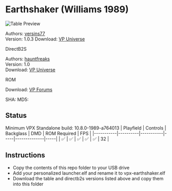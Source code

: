 # Earthshaker (Williams 1989)

![Table Preview](https://vpuniverse.com/screenshots/monthly_2023_07/earth.png.36aec03d367410af8c2037333dc2834c.png)

Authors: [versins77](https://vpuniverse.com/profile/29661-versins77/)  
Version: 1.0.3
Download: [VP Universe](https://vpuniverse.com/files/file/14968-earthshaker-williams-1989)

DirectB2S

Authors: [hauntfreaks](https://vpuniverse.com/profile/5216-hauntfreaks/)  
Version: 1.0  
Download: [VP Universe](https://vpuniverse.com/files/file/19893-earthshaker-williams-1989-b2s-full-dmd/)

ROM

Download: [VP Forums](https://www.vpforums.org/index.php?app=downloads&showfile=919)

SHA: 
MD5: 

## Status 

Minimum VPX Standalone build: 10.8.0-1989-a764013
| Playfield | Controls | Backglass | DMD | ROM Required | FPS | 
|-----------|----------|-----------|-----|--------------|-----|
| :white_check_mark: | :white_check_mark: | :white_check_mark: | :white_check_mark: | :white_check_mark: | 32 |

## Instructions

- Copy the contents of this repo folder to your USB drive
- Add your personalized launcher.elf and rename it to vpx-earthshaker.elf
- Download the table and directb2s versions listed above and copy them into this folder